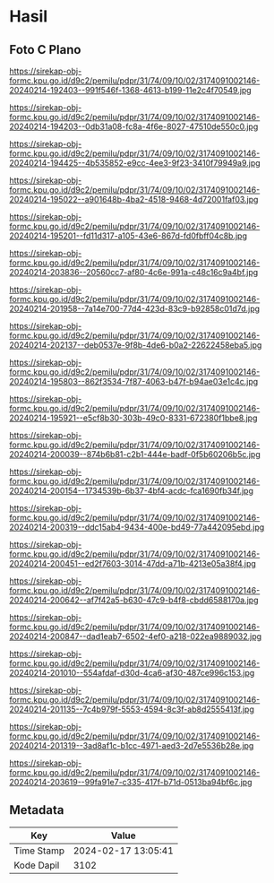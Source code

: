 # Hasil

## Foto C Plano

https://sirekap-obj-formc.kpu.go.id/d9c2/pemilu/pdpr/31/74/09/10/02/3174091002146-20240214-192403--991f546f-1368-4613-b199-11e2c4f70549.jpg

https://sirekap-obj-formc.kpu.go.id/d9c2/pemilu/pdpr/31/74/09/10/02/3174091002146-20240214-194203--0db31a08-fc8a-4f6e-8027-47510de550c0.jpg

https://sirekap-obj-formc.kpu.go.id/d9c2/pemilu/pdpr/31/74/09/10/02/3174091002146-20240214-194425--4b535852-e9cc-4ee3-9f23-3410f79949a9.jpg

https://sirekap-obj-formc.kpu.go.id/d9c2/pemilu/pdpr/31/74/09/10/02/3174091002146-20240214-195022--a901648b-4ba2-4518-9468-4d72001faf03.jpg

https://sirekap-obj-formc.kpu.go.id/d9c2/pemilu/pdpr/31/74/09/10/02/3174091002146-20240214-195201--fd11d317-a105-43e6-867d-fd0fbff04c8b.jpg

https://sirekap-obj-formc.kpu.go.id/d9c2/pemilu/pdpr/31/74/09/10/02/3174091002146-20240214-203836--20560cc7-af80-4c6e-991a-c48c16c9a4bf.jpg

https://sirekap-obj-formc.kpu.go.id/d9c2/pemilu/pdpr/31/74/09/10/02/3174091002146-20240214-201958--7a14e700-77d4-423d-83c9-b92858c01d7d.jpg

https://sirekap-obj-formc.kpu.go.id/d9c2/pemilu/pdpr/31/74/09/10/02/3174091002146-20240214-202137--deb0537e-9f8b-4de6-b0a2-22622458eba5.jpg

https://sirekap-obj-formc.kpu.go.id/d9c2/pemilu/pdpr/31/74/09/10/02/3174091002146-20240214-195803--862f3534-7f87-4063-b47f-b94ae03e1c4c.jpg

https://sirekap-obj-formc.kpu.go.id/d9c2/pemilu/pdpr/31/74/09/10/02/3174091002146-20240214-195921--e5cf8b30-303b-49c0-8331-672380f1bbe8.jpg

https://sirekap-obj-formc.kpu.go.id/d9c2/pemilu/pdpr/31/74/09/10/02/3174091002146-20240214-200039--874b6b81-c2b1-444e-badf-0f5b60206b5c.jpg

https://sirekap-obj-formc.kpu.go.id/d9c2/pemilu/pdpr/31/74/09/10/02/3174091002146-20240214-200154--1734539b-6b37-4bf4-acdc-fca1690fb34f.jpg

https://sirekap-obj-formc.kpu.go.id/d9c2/pemilu/pdpr/31/74/09/10/02/3174091002146-20240214-200319--ddc15ab4-9434-400e-bd49-77a442095ebd.jpg

https://sirekap-obj-formc.kpu.go.id/d9c2/pemilu/pdpr/31/74/09/10/02/3174091002146-20240214-200451--ed2f7603-3014-47dd-a71b-4213e05a38f4.jpg

https://sirekap-obj-formc.kpu.go.id/d9c2/pemilu/pdpr/31/74/09/10/02/3174091002146-20240214-200642--af7f42a5-b630-47c9-b4f8-cbdd6588170a.jpg

https://sirekap-obj-formc.kpu.go.id/d9c2/pemilu/pdpr/31/74/09/10/02/3174091002146-20240214-200847--dad1eab7-6502-4ef0-a218-022ea9889032.jpg

https://sirekap-obj-formc.kpu.go.id/d9c2/pemilu/pdpr/31/74/09/10/02/3174091002146-20240214-201010--554afdaf-d30d-4ca6-af30-487ce996c153.jpg

https://sirekap-obj-formc.kpu.go.id/d9c2/pemilu/pdpr/31/74/09/10/02/3174091002146-20240214-201135--7c4b979f-5553-4594-8c3f-ab8d2555413f.jpg

https://sirekap-obj-formc.kpu.go.id/d9c2/pemilu/pdpr/31/74/09/10/02/3174091002146-20240214-201319--3ad8af1c-b1cc-4971-aed3-2d7e5536b28e.jpg

https://sirekap-obj-formc.kpu.go.id/d9c2/pemilu/pdpr/31/74/09/10/02/3174091002146-20240214-203619--99fa91e7-c335-417f-b71d-0513ba94bf6c.jpg


## Metadata

| Key        | Value               |
| ---------- | ------------------- |
| Time Stamp | 2024-02-17 13:05:41 |
| Kode Dapil | 3102                |



